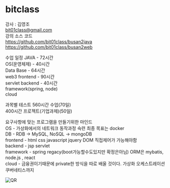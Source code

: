 # bitclass

강사 : 김영조    
bit01class@gmail.com    
강의 소스 코드    
https://github.com/bit01class/busan2java   
https://github.com/bit01class/busan2web

수업 일정
JAVA - 72시간    
OS(운영체제) - 40시간    
Data Base - 64시간    
web3 frontend - 90시간    
servlet backend - 40시간    
framework(spring, node)     
cloud     

과목별 테스트 
560시간 수업(70일)    
400시간 프로젝트(기업과제)(50일)    

요구사항에 맞는 프로그램을 만들기위한 마인드    
OS - 가상화에서의 네트워크 동작과정 숙련 최종 목표는 docker    
DB - RDB -> MySQL, NoSQL -> mongoDB    
frontend - html css javascript jquery DOM 직접제어가 가능해야함    
backend - jsp servlet    
framework - spring regacy(boot가능할수도있지만 확정은아님) ORM은 mybatis, node.js , react    
cloud - 금융권이기때문에 private한 방식을 따로 배울 것이다. 가상화 오케스트레이션 쿠버네티스까지    


![QR](https://user-images.githubusercontent.com/87006912/224948661-6c425d6d-4c41-4eea-bc77-951155c19499.png)

